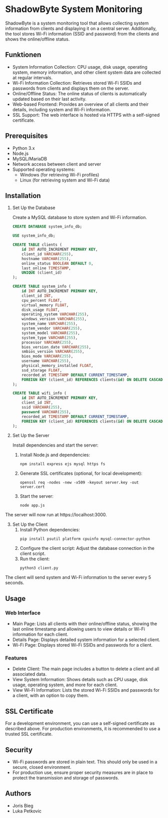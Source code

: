 # ShadowByte System Monitoring
ShadowByte is a system monitoring tool that allows collecting system information from clients and displaying it on a central server. Additionally, the tool stores Wi-Fi information (SSID and password) from the clients and shows the online/offline status.

## Funktionen
- System Information Collection: CPU usage, disk usage, operating system, memory information, and other client system data are collected at regular intervals.
- Wi-Fi Information Collection: Retrieves stored Wi-Fi SSIDs and passwords from clients and displays them on the server.
- Online/Offline Status: The online status of clients is automatically updated based on their last activity.
- Web-based Frontend: Provides an overview of all clients and their details, including system and Wi-Fi information.
- SSL Support: The web interface is hosted via HTTPS with a self-signed certificate.

## Prerequisites
- Python 3.x
- Node.js
- MySQL/MariaDB
- Network access between client and server
- Supported operating systems:
    - Windows (for retrieving Wi-Fi profiles)
    - Linux (for retrieving system and Wi-Fi data)

## Installation
1. Set Up the Database
   
    Create a MySQL database to store system and Wi-Fi information.
    ```sql
    CREATE DATABASE system_info_db;

    USE system_info_db;

    CREATE TABLE clients (
        id INT AUTO_INCREMENT PRIMARY KEY,
        client_id VARCHAR(255),
        hostname VARCHAR(255),
        online_status BOOLEAN DEFAULT 0,
        last_online TIMESTAMP,
        UNIQUE (client_id)
    );

    CREATE TABLE system_info (
        id INT AUTO_INCREMENT PRIMARY KEY,
        client_id INT,
        cpu_percent FLOAT,
        virtual_memory FLOAT,
        disk_usage FLOAT,
        operating_system VARCHAR(255),
        windows_version VARCHAR(255),
        system_name VARCHAR(255),
        system_vendor VARCHAR(255),
        system_model VARCHAR(255),
        system_type VARCHAR(255),
        processor VARCHAR(255),
        bios_version_date VARCHAR(255),
        smbios_version VARCHAR(255),
        bios_mode VARCHAR(255),
        username VARCHAR(255),
        physical_memory_installed FLOAT,
        ssd_storage FLOAT,
        recorded_at TIMESTAMP DEFAULT CURRENT_TIMESTAMP,
        FOREIGN KEY (client_id) REFERENCES clients(id) ON DELETE CASCADE
    );

    CREATE TABLE wifi_info (
        id INT AUTO_INCREMENT PRIMARY KEY,
        client_id INT,
        ssid VARCHAR(255),
        password VARCHAR(255),
        recorded_at TIMESTAMP DEFAULT CURRENT_TIMESTAMP,
        FOREIGN KEY (client_id) REFERENCES clients(id) ON DELETE CASCADE
    );
    ```

2. Set Up the Server

    Install dependencies and start the server:
    1. Install Node.js and dependencies:
        ```
        npm install express ejs mysql https fs
        ```
    2. Generate SSL certificates (optional, for local development):
        ```
        openssl req -nodes -new -x509 -keyout server.key -out server.cert
        ```
    3. Start the server:
        ```
        node app.js
        ```
The server will now run at https://localhost:3000.

3. Set Up the Client
    1. Install Python dependencies:
        ```
        pip install psutil platform cpuinfo mysql-connector-python
        ```
    2. Configure the client script: Adjust the database connection in the client script.
    3. Run the client:
        ```
        python3 client.py
        ```
The client will send system and Wi-Fi information to the server every 5 seconds.

## Usage
### Web Interface
- Main Page: Lists all clients with their online/offline status, showing the last online timestamp and allowing users to view details or Wi-Fi information for each client.
- Details Page: Displays detailed system information for a selected client.
- Wi-Fi Page: Displays stored Wi-Fi SSIDs and passwords for a client.

### Features
- Delete Client: The main page includes a button to delete a client and all associated data.
- View System Information: Shows details such as CPU usage, disk usage, operating system, and more for each client.
- View Wi-Fi Information: Lists the stored Wi-Fi SSIDs and passwords for a client, with an option to copy them.

## SSL Certificate
For a development environment, you can use a self-signed certificate as described above. For production environments, it is recommended to use a trusted SSL certificate.

## Security
- Wi-Fi passwords are stored in plain text. This should only be used in a secure, closed environment.
- For production use, ensure proper security measures are in place to protect the transmission and storage of passwords.

## Authors
- Joris Bieg
- Luka Petkovic